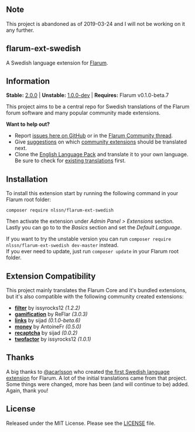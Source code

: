 ## Note
This project is abandoned as of 2019-03-24 and I will not be working on it any further.

## flarum-ext-swedish
A Swedish language extension for [Flarum](http://flarum.org/).

## Information
**Stable:** [2.0.0](https://github.com/nlssn/flarum-ext-swedish/archive/v2.0.0.zip) | **Unstable:** [1.0.0-dev](https://github.com/nlssn/flarum-ext-swedish/archive/master.zip) | **Requires:** Flarum v0.1.0-beta.7

This project aims to be a central repo for Swedish translations of the Flarum forum software and many popular community made extensions.

**Want to help out?**
- Report [issues here on GitHub](https://github.com/nlssn/flarum-ext-swedish/issues) or in the [Flarum Community thread](https://discuss.flarum.org/d/5615-swedish-language-extension).
- Give [suggestions](https://github.com/nlssn/flarum-ext-swedish/issues) on which [community extensions](https://discuss.flarum.org/t/extensions) should be translated next.
- Clone the [English Language Pack](https://github.com/flarum/flarum-ext-english) and translate it to your own language. Be sure to check for [existing translations](https://discuss.flarum.org/t/languages) first.

## Installation
To install this extension start by running the following command in your Flarum root folder:
```
composer require nlssn/flarum-ext-swedish
```
Then activate the extension under _Admin Panel > Extensions_ section.<br>
Lastly you can go to to the _Basics_ section and set the _Default Language_.

If you want to try the unstable version you can run `composer require nlssn/flarum-ext-swedish dev-master` instead.<br>
If you ever need to update, just run `composer update` in your Flarum root folder.

## Extension Compatibility
This project mainly translates the Flarum Core and it's bundled extensions, but it's also compatible with the following community created extensions:

- [**filter**](https://github.com/issyrocks12/flarum-ext-filter) by issyrocks12 _(1.2.2)_
- [**gamification**](https://gitlab.com/ReDevelopers/ReFlar/gamification) by ReFlar _(3.0.3)_
- [**links**](https://github.com/sijad/flarum-ext-links) by sijad _(0.1.0-beta.6)_
- [**money**](https://github.com/AntoineFr/flarum-ext-money) by AntoineFr _(0.5.0)_
- [**recaptcha**](https://github.com/sijad/flarum-ext-recaptcha) by sijad _(0.0.2)_
- [**twofactor**](https://github.com/issyrocks12/flarum-ext-twofactor) by issyrocks12 _(1.0.1)_

## Thanks
A big thanks to [@acarlsson](https://github.com/acarlsson) who created [the first Swedish language extension](https://github.com/acarlsson/flarum-ext-swedish) for Flarum. A lot of the initial translations came from that project. Some things were changed, more has been (and will continue to be) added. Again, thank you!

## License
Released under the MIT License. Please see the [LICENSE](https://github.com/nlssn/flarum-ext-swedish/blob/master/LICENSE) file.
